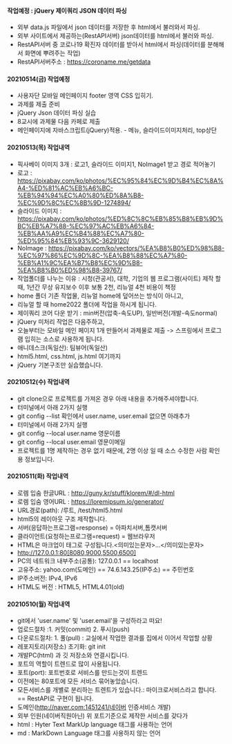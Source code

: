 #### 작업예정 : jQuery 제이쿼리 JSON 데이터 파싱
- 외부 data.js 파일에서 json 데이터를 저장한 후 html에서 불러와서 파싱.
- 외부 사이트에서 제공하는(RestAPI서버) json데이터를 html에서 불러와 파싱.
- RestAPI서버 중 코로나19 확진자 데이터를 받아서 html에서 파싱(데이터를 분해해서 화면에 뿌려주는 작업)
- RestAPI서버주소 : https://coroname.me/getdata

#### 20210514(금) 작업예정
- 사용자단 모바일 메인페이지 footer 영역 CSS 입히기.
- 과제를 제출 준비
- jQuery Json 데이터 파싱 실습
- 8교시에 과제물 다음 카페로 제출
- 메인페이지에 자바스크립트(jQuery)적용. - 메뉴, 슬라이드이미지처리, top상단

#### 20210513(목) 작업내역
- 픽사베이 이미지 3개 : 로고1, 슬라이드 이미지1, NoImage1 받고 경로 적어놓기
- 로고 : https://pixabay.com/ko/photos/%EC%95%84%EC%9D%B4%EC%8A%A4-%ED%81%AC%EB%A6%BC-%EB%94%94%EC%A0%80%ED%8A%B8-%EC%9D%8C%EC%8B%9D-1274894/
- 슬라이드 이미지 : https://pixabay.com/ko/photos/%ED%8C%8C%EB%85%B8%EB%9D%BC%EB%A7%88-%EC%97%AC%EB%A6%84-%EB%AA%A9%EC%B4%88%EC%A7%80-%ED%95%84%EB%93%9C-3629120/
- NoImage : https://pixabay.com/ko/vectors/%EA%B8%B0%ED%98%B8-%EC%97%86%EC%9D%8C-%EA%B8%88%EC%A7%80-%EB%A1%9C%EA%B7%B8%EC%9D%B8-%EA%B8%B0%ED%98%B8-39767/
- 작업폴더를 나누는 이유 : 시청(관공서), 대학, 기업의 웹 프로그램(사이트) 제작 할 때, 1년간 무상 유지보수 이후 보통 2천, 리뉴얼 4천 비용이 책정
- home 폴더 기존 작업물, 리뉴얼 home에 덮어쓰는 방식이 아니고,
- 리뉴얼 할 때 home2022 폴더에 작업을 하시게 됩니다.
- 제이쿼리 코어 다운 받기 : min버전(압축-속도UP), 일반버전(개발-속도normal)
- jQuery 미처리 작업은 다음주하고,
- 오늘부터는 모바일 메인 페이지 1개 만들어서 과제물로 제출 ->      스프링에서 프로그램 입히는 소스로 사용하게 됩니다.
- 애니데스크(독일산): 팀뷰어(독일산)
- html5.html, css.html, js.html 여기까지
- jQuery 기본구조만 실습했습니다.

#### 20210512(수) 작업내역
- git clone으로 프로젝트를 가져온 경우 아래 내용을 추가해주셔야합니다.
- 터미널에서 아래 2가지 실행
- git config --list 확인에서 user.name, user.email 없으면 아래추가
- 터미널에서 아래 2가지 실행
- git config --local user.name 영문이름
- git config --local user.email 영문이메일
- 프로젝트를 1명 제작하는 경우 없기 때문에, 2명 이상 일 때 소스 수정한 사람 확인용 정보입니다.


#### 20210511(화) 작업내역
- 로렘 입숨 한글URL : http://guny.kr/stuff/klorem/#/dl-html
- 로렘 입숨 영어URL : https://loremipsum.io/generator/
- URL경로(path): /루트, /test/html5.html
- html5의 레이아웃 구조 제작합니다.
- 서버(응답하는프로그램=response) = 아파치서버,톰캣서버
- 클라이언트(요청하는프로그램=request) = 웹브라우저
- HTML은 마크업이 태그로 구성됩니다.<의미있는문자>...</의미있는문자>
- http://127.0.0.1:80[8080,9000,5500,6500]
- PC의 네트워크 내부주소(공통): 127.0.0.1 == localhost
- 고유주소: yahoo.com(도메인) == 74.6.143.25(IP주소) == 주민번호
- IP주소버전: IPv4, IPv6
- HTML도 버전 : HTML5, HTML4.01(old)

#### 20210510(월) 작업내역
- git에서 'user.name' 및 'user.email'을 구성하라고 떠요!
- 업로드절차 :1. 커밋(commit) 2. 푸시(push)
- 다운로드절차: 1. 풀(pull) : 교실에서 작업한 결과를 집에서 이어서 작업할 상황
- 레포지토리(저장소) 초기화: git init
- 개발PC(html) 과 깃 저장소와 연결시킵니다.
- 포트의 역할이 트렌드로 많이 사용됩니다.
- 포트(port): 포트번호로 서비스를 만드는것이 트렌드
- 이전에는 80포트에 모든 서비스 묶어놓았습니다.
- 모든서비스를 개별로 분리하는 트렌트가 있습니다.: 
마이크로서비스라고 합니다. == RestAPI로 구현이 됩니다.
- 도메인(http://naver.com:1451241/네이버 인증서비스 개발)
- 외부 인원(네이버직원아닌) 위 포트기준으로 제작한 서비스를 갖다가
- html : Hyter Text MarkUp language 태그를 사용하는 언어
- md : MarkDown Language 태그를 사용하지 않는 언어